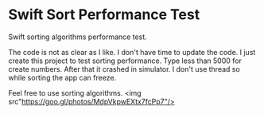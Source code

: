 # Swift Sort Performance Test
Swift sorting algorithms performance test.

The code is not as clear as I like.
I don't have time to update the code.
I just create this project to test sorting performance. 
Type less than 5000 for create numbers.
After that it crashed in simulator.
I don't use thread so while sorting the app can freeze.

Feel free to use sorting algorithms.
<img src"https://goo.gl/photos/MdpVkpwEXtx7fcPp7"/>
